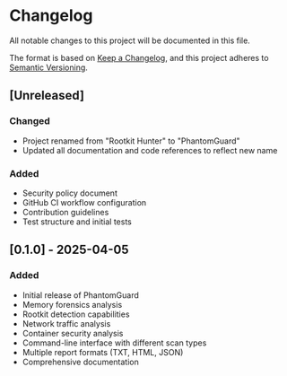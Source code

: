 # Changelog

All notable changes to this project will be documented in this file.

The format is based on [Keep a Changelog](https://keepachangelog.com/en/1.0.0/),
and this project adheres to [Semantic Versioning](https://semver.org/spec/v2.0.0.html).

## [Unreleased]

### Changed
- Project renamed from "Rootkit Hunter" to "PhantomGuard"
- Updated all documentation and code references to reflect new name

### Added
- Security policy document
- GitHub CI workflow configuration
- Contribution guidelines
- Test structure and initial tests

## [0.1.0] - 2025-04-05

### Added
- Initial release of PhantomGuard
- Memory forensics analysis
- Rootkit detection capabilities
- Network traffic analysis
- Container security analysis
- Command-line interface with different scan types
- Multiple report formats (TXT, HTML, JSON)
- Comprehensive documentation

